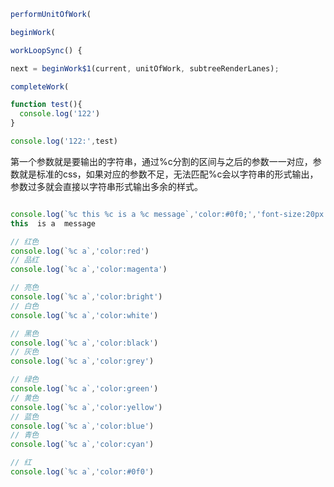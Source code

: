 
```javaScript
performUnitOfWork(

beginWork(

workLoopSync() {

next = beginWork$1(current, unitOfWork, subtreeRenderLanes);

completeWork(
```

```javaScript
function test(){
  console.log('122')
}

console.log('122:',test)
```


第一个参数就是要输出的字符串，通过%c分割的区间与之后的参数一一对应，参数就是标准的css，如果对应的参数不足，无法匹配%c会以字符串的形式输出，参数过多就会直接以字符串形式输出多余的样式。
```javaScript

console.log(`%c this %c is a %c message`,'color:#0f0;','font-size:20px','background:yellow')
this  is a  message

// 红色
console.log(`%c a`,'color:red')
// 品红
console.log(`%c a`,'color:magenta')

// 亮色
console.log(`%c a`,'color:bright')
// 白色
console.log(`%c a`,'color:white')

// 黑色
console.log(`%c a`,'color:black')
// 灰色
console.log(`%c a`,'color:grey')

// 绿色
console.log(`%c a`,'color:green')
// 黄色
console.log(`%c a`,'color:yellow')
// 蓝色
console.log(`%c a`,'color:blue')
// 青色
console.log(`%c a`,'color:cyan')

// 红
console.log(`%c a`,'color:#0f0')
```
